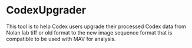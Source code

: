 # CodexUpgrader
 This tool is to help Codex users upgrade their processed Codex data from Nolan lab tiff or old format to the new image sequence format that is compatible to be used with MAV for analysis.
